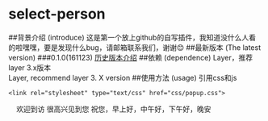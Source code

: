 # select-person
##背景介绍 (introduce)
这是第一个放上github的自写插件，我知道没什么人看的啦嘿嘿，要是发现什么bug，请邮箱联系我们，谢谢:blush:
##最新版本 (The latest version)
###0.1.0(161123)
[历史版本介绍](#readme)
##依赖 (dependence)
Layer，推荐layer 3.x版本  
Layer, recommend layer 3. X version 
##使用方法 (usage)
引用css和js    
        
    <link rel="stylesheet" type="text/css" href="css/popup.css">
    <link rel="stylesheet" type="text/css" href="layer/skin/layer.css">
    欢迎到访
    很高兴见到您
    祝您，早上好，中午好，下午好，晚安
